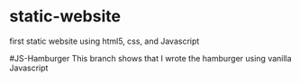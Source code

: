 # static-website
first static website using html5, css, and Javascript

#JS-Hamburger
This branch shows that I wrote the hamburger using vanilla Javascript 
